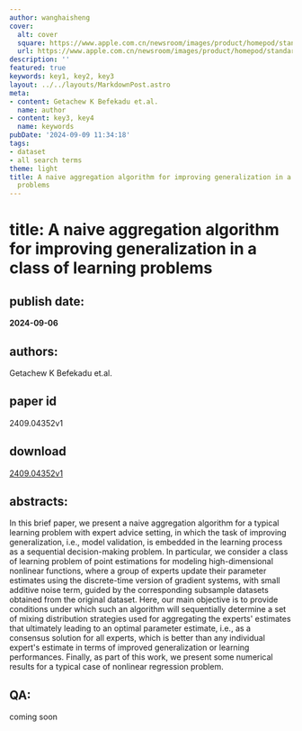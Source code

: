 ```yaml
---
author: wanghaisheng
cover:
  alt: cover
  square: https://www.apple.com.cn/newsroom/images/product/homepod/standard/Apple-HomePod-hero-230118_big.jpg.large_2x.jpg
  url: https://www.apple.com.cn/newsroom/images/product/homepod/standard/Apple-HomePod-hero-230118_big.jpg.large_2x.jpg
description: ''
featured: true
keywords: key1, key2, key3
layout: ../../layouts/MarkdownPost.astro
meta:
- content: Getachew K Befekadu et.al.
  name: author
- content: key3, key4
  name: keywords
pubDate: '2024-09-09 11:34:18'
tags:
- dataset
- all search terms
theme: light
title: A naive aggregation algorithm for improving generalization in a class of learning
  problems
---
```


# title: A naive aggregation algorithm for improving generalization in a class of learning problems 
## publish date: 
**2024-09-06** 
## authors: 
  Getachew K Befekadu et.al. 
## paper id
2409.04352v1
## download
[2409.04352v1](http://arxiv.org/abs/2409.04352v1)
## abstracts:
In this brief paper, we present a naive aggregation algorithm for a typical learning problem with expert advice setting, in which the task of improving generalization, i.e., model validation, is embedded in the learning process as a sequential decision-making problem. In particular, we consider a class of learning problem of point estimations for modeling high-dimensional nonlinear functions, where a group of experts update their parameter estimates using the discrete-time version of gradient systems, with small additive noise term, guided by the corresponding subsample datasets obtained from the original dataset. Here, our main objective is to provide conditions under which such an algorithm will sequentially determine a set of mixing distribution strategies used for aggregating the experts' estimates that ultimately leading to an optimal parameter estimate, i.e., as a consensus solution for all experts, which is better than any individual expert's estimate in terms of improved generalization or learning performances. Finally, as part of this work, we present some numerical results for a typical case of nonlinear regression problem.
## QA:
coming soon
